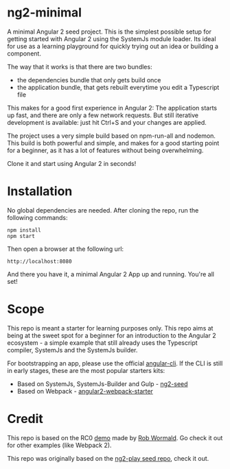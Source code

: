 # ng2-minimal
A minimal Angular 2 seed project. This is the simplest possible setup for getting started with Angular 2 using the SystemJs module loader. Its ideal for use as a learning playground for quickly trying out an idea or building a component.

The way that it works is that there are two bundles:

 - the dependencies bundle that only gets build once
 -  the application bundle, that gets rebuilt everytime you edit a Typescript file

This makes for a good first experience in Angular 2: The application starts up fast, and there are only a few network requests.
But still iterative development is available: just hit Ctrl+S and your changes are applied.

The project uses a very simple build based on npm-run-all and nodemon. This build is both powerful and simple, and makes for a good starting point
for a beginner, as it has a lot of features without being overwhelming.

Clone it and start using Angular 2 in seconds!

# Installation 

No global dependencies are needed. After cloning the repo, run the following commands:

    npm install
    npm start 
        
Then open a browser at the following url:

    http://localhost:8080
        
And there you have it, a minimal Angular 2 App up and running. You're all set!

# Scope
This repo is meant a starter for learning purposes only. This repo aims at being at the sweet spot for a beginner for an introduction to the Angular 2 ecosystem - a simple example that still already uses the Typescript compiler, SystemJs and the SystemJs builder. 

For bootstrapping an app, please use the official [angular-cli](https://cli.angular.io/). If the CLI is still in early stages, these are the most popular starters kits:

- Based on SystemJs, SystemJs-Builder and Gulp - [ng2-seed](https://github.com/mgechev/angular2-seed) 
- Based on Webpack - [angular2-webpack-starter](https://github.com/AngularClass/angular2-webpack-starter)

# Credit

This repo is based on the RC0 [demo](https://github.com/robwormald/new-world-test) made by [Rob Wormald](https://twitter.com/robwormald). Go check it out for other examples  (like Webpack 2).

This repo was originally based on the [ng2-play seed repo](https://github.com/pkozlowski-opensource/ng2-play), check it out.

